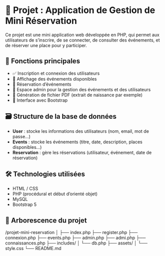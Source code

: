 # 🎫 Projet : Application de Gestion de Mini Réservation

Ce projet est une mini application web développée en PHP, qui permet aux utilisateurs de s’inscrire, de se connecter, de consulter des événements, et de réserver une place pour y participer.

## 🧰 Fonctions principales

- ✅ Inscription et connexion des utilisateurs
- 📅 Affichage des événements disponibles
- 📝 Réservation d’événements
- 🔐 Espace admin pour la gestion des événements et des utilisateurs
- 📄 Génération de fichier PDF (extrait de naissance par exemple)
- 👀 Interface avec Bootstrap

## 🗃️ Structure de la base de données

- **User** : stocke les informations des utilisateurs (nom, email, mot de passe…)
- **Events** : stocke les événements (titre, date, description, places disponibles…)
- **Reservation** : gère les réservations (utilisateur, événement, date de réservation)

## 🛠️ Technologies utilisées

- HTML / CSS
- PHP (procédural et début d’orienté objet)
- MySQL
- Bootstrap 5

## 📂 Arborescence du projet
/projet-mini-reservation
│
├── index.php
├── register.php
├── connexion.php
├── events.php
├── admin.php
├── admi.php
├── connaissances.php
├── includes/
│ └── db.php
├── assets/
│ └── style.css
└── README.md

